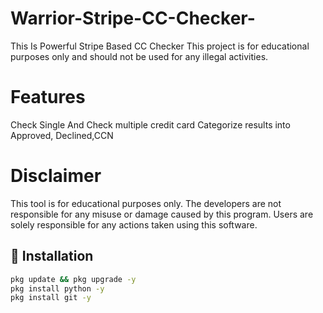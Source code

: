 # Warrior-Stripe-CC-Checker-
This Is Powerful Stripe Based CC Checker
This project is for educational purposes only and should not be used for any illegal activities.

# Features
Check Single And Check multiple credit card
Categorize results into Approved, Declined,CCN

# Disclaimer
This tool is for educational purposes only. The developers are not responsible for any misuse or damage caused by this program. Users are solely responsible for any actions taken using this software.

## 🔧 Installation 
```sh
pkg update && pkg upgrade -y
pkg install python -y
pkg install git -y

